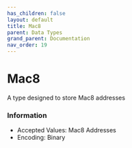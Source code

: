 ```yaml
---
has_children: false
layout: default
title: Mac8
parent: Data Types
grand_parent: Documentation
nav_order: 19
---
```


# Mac8
A type designed to store Mac8 addresses

### Information
- Accepted Values: Mac8 Addresses
- Encoding: Binary
